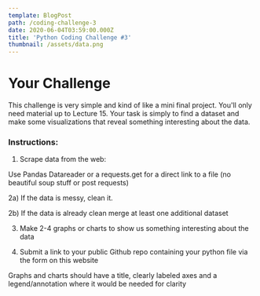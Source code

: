 ```yaml
---
template: BlogPost
path: /coding-challenge-3
date: 2020-06-04T03:59:00.000Z
title: 'Python Coding Challenge #3'
thumbnail: /assets/data.png
---
```

# Your Challenge

This challenge is very simple and kind of like a mini final project. You'll only need material up to Lecture 15. Your task is simply to find a dataset and make some visualizations that reveal something interesting about the data.

### Instructions:

1) Scrape data from the web:

Use Pandas Datareader or a requests.get for a direct link to a file (no beautiful soup stuff or post requests)

2a) If the data is messy, clean it.

2b) If the data is already clean merge at least one additional dataset

3) Make 2-4 graphs or charts to show us something interesting about the data

4) Submit a link to your public Github repo containing your python file via the form on this website

Graphs and charts should have a title, clearly labeled axes and a legend/annotation where it would be needed for clarity
